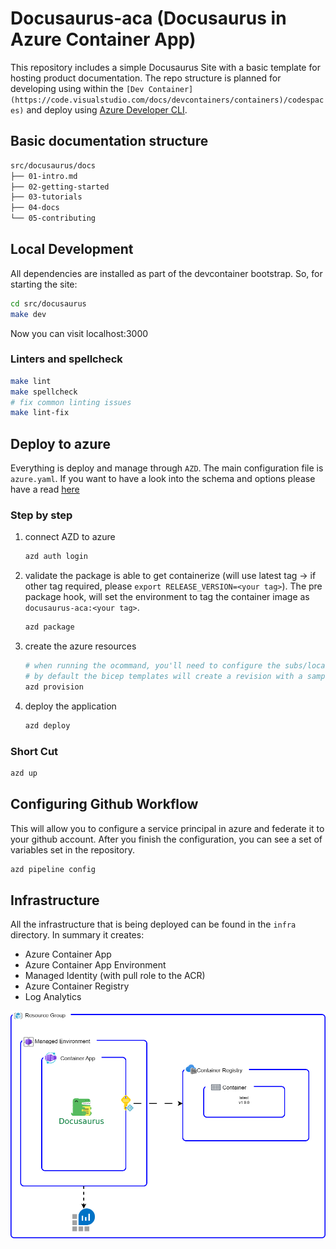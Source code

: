 # Docusaurus-aca (Docusaurus in Azure Container App)

This repository includes a simple Docusaurus Site with a basic template for hosting product documentation. The repo structure is planned for developing using within the `[Dev Container](https://code.visualstudio.com/docs/devcontainers/containers)/codespaces)` and deploy using [Azure Developer CLI](https://learn.microsoft.com/azure/developer/azure-developer-cli/install-azd).

## Basic documentation structure

```bash
src/docusaurus/docs
├── 01-intro.md
├── 02-getting-started
├── 03-tutorials
├── 04-docs
└── 05-contributing
```

## Local Development

All dependencies are installed as part of the devcontainer bootstrap. So, for starting the site:

```bash
cd src/docusaurus
make dev
```

Now you can visit localhost:3000

### Linters and spellcheck

```bash
make lint
make spellcheck
# fix common linting issues
make lint-fix
```

## Deploy to azure

Everything is deploy and manage through `AZD`. The main configuration file is `azure.yaml`. If you want to have a look into the schema and options please have a read [here](https://learn.microsoft.com/en-us/azure/developer/azure-developer-cli/azd-schema)

### Step by step

1. connect AZD to azure

    ```bash
    azd auth login
    ```

2. validate the package is able to get containerize (will use latest tag -> if other tag required, please `export RELEASE_VERSION=<your tag>`). The pre package hook, will set the environment to tag the container image as `docusaurus-aca:<your tag>`.

    ```bash
    azd package
    ```

3. create the azure resources

    ```bash
    # when running the ocommand, you'll need to configure the subs/location
    # by default the bicep templates will create a revision with a sample image
    azd provision
    ```

4. deploy the application

    ```bash
    azd deploy
    ```

### Short Cut

```bash
azd up
```

## Configuring Github Workflow

This will allow you to configure a service principal in azure and federate it to your github account. After you finish the configuration, you can see a set of variables set in the repository.

```bash
azd pipeline config
```

## Infrastructure

All the infrastructure that is being deployed can be found in the `infra` directory. In summary it creates:

- Azure Container App
- Azure Container App Environment
- Managed Identity (with pull role to the ACR)
- Azure Container Registry
- Log Analytics

![Diagram of app architecture](readme_diagram.png)
